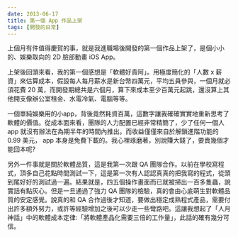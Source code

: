 ```yaml
---
date: 2013-06-17
title: 第一個 App 作品上架
tags: [開發的日常]
---
```


上個月有件值得慶賀的事，就是我進職場後開發的第一個作品上架了，是個小小的、娛樂取向的 2D 臉部動畫 iOS App。

上架後回頭來看，我的第一個感想是「軟體好貴阿」。用極度簡化的「人數 x 薪資」來估算成本，假設每人每月薪水是新台幣四萬元，平均五員參與，一個月就必須花費 20 萬，而開發期總共是六個月，算下來成本至少百萬元起跳，還沒算上其他開支像辦公室租金、水電冷氣、電腦等等。

一個單純娛樂用的小app，背後竟然耗資百萬，這數字讓我確確實實地重新思考了軟體的價值。從成本面來看，團隊的人力配置已經非常精簡了，少了任何一個人 app 就沒有辦法在為期半年的時間內推出。而收益僅僅來自於解鎖進階功能的 0.99 美元， app 本身是免費下載的。我心裡琢磨著，別說賺大錢了，要賣幾個才能回本呢?

另外一件事就是關於軟體品質，這是我第一次跟 QA 團隊合作。以前在學校寫程式，頂多自己花點時間測試一下，這是第一次有人認認真真的把我寫的程式，從頭到尾好好的測試過一遍。結果就是，四五個操作畫面而已就被掃出一百多隻蟲，說實話有點灰心。但是一旦通過了強力 QA 團隊的檢驗，真的會由心底萌生對軟體品質的安定感覺。說真的和 QA 合作過後才知道，要做出穩定成熟程式產品，需要付出許多額外努力，或許等經驗增加之後可以少走一些彎路吧。這讓我想起了「人月神話」中的軟體成本定律:「將軟體產品化需要三倍的工作量」，此話的確有幾分可信。

